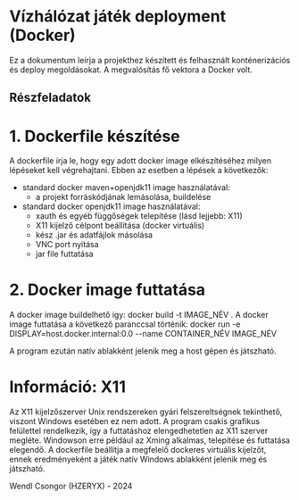 # Vízhálózat játék deployment (Docker)

Ez a dokumentum leírja a projekthez készített és felhasznált konténerizációs és deploy megoldásokat. A megvalósítás fő vektora a Docker volt.

## Részfeladatok
# 1. Dockerfile készítése
A dockerfile írja le, hogy egy adott docker image elkészítéséhez milyen lépéseket kell végrehajtani. Ebben az esetben a lépések a következők:
- standard docker maven+openjdk11 image használatával:
  - a projekt forráskódjának lemásolása, buildelése
- standard docker openjdk11 image használatával:
  - xauth és egyéb függőségek telepítése (lásd lejjebb: X11)
  - X11 kijelző célpont beállítása (docker virtuális)
  - kész .jar és adatfájlok másolása
  - VNC port nyitása
  - jar file futtatása
# 2. Docker image futtatása
A docker image buildelhető így:
docker build -t IMAGE_NÉV .
A docker image futtatása a következő paranccsal történik:
docker run -e DISPLAY=host.docker.internal:0.0 --name CONTAINER_NÉV IMAGE_NÉV

A program ezután natív ablakként jelenik meg a host gépen és játszható.

# Információ: X11
Az X11 kijelzőszerver Unix rendszereken gyári felszereltségnek tekinthető, viszont Windows esetében ez nem adott. A program csakis grafikus felülettel rendelkezik, így a futtatáshoz elengedhetetlen az X11 szerver megléte.
Windowson erre például az Xming alkalmas, telepítése és futtatása elegendő. A dockerfile beállítja a megfelelő dockeres virtuális kijelzőt, ennek eredményeként a játék natív Windows ablakként jelenik meg és játszható.

Wendl Csongor (HZERYX) - 2024